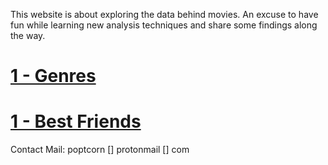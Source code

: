 This website is about exploring the data behind movies. An excuse to have fun while learning new analysis techniques and share some findings along the way.

# [1 - Genres](pages/oct31.md)
# [1 - Best Friends](pages/apr28.md)


Contact Mail: poptcorn [] protonmail [] com
